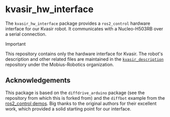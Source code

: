 kvasir_hw_interface
=================

The `kvasir_hw_interface` package provides a `ros2_control` hardware interface
for our Kvasir robot. It communicates with a Nucleo-H503RB over a serial
connection.

> [!IMPORTANT]
> This repository contains only the hardware interface for Kvasir. The robot's description and other related files are maintained in the [`kvasir_description`](https://github.com/Mobius-Robotics/kvasir_description) repository under the Mobius-Robotics organization.

Acknowledgements
----------------

This package is based on the `diffdrive_arduino` package (see the repository from which this is forked from) and the `diffbot` example from the [ros2_control demos](https://github.com/ros-controls/ros2_control_demos/tree/master/example_2). Big thanks to the original authors for their excellent work, which provided a solid starting point for our interface.
